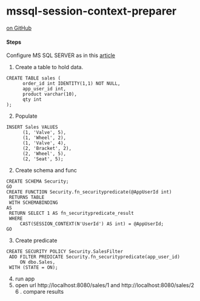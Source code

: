 mssql-session-context-preparer
=====================

[on GitHub](https://github.com/aamatveev/mssql-session-context-preparer)

#### Steps

Configure MS SQL SERVER as in this [article](https://docs.microsoft.com/ru-ru/sql/relational-databases/security/row-level-security?view=sql-server-ver15#c-scenario-for-users-who-connect-to-the-database-through-a-middle-tier-application)

1. Create a table to hold data.
```
CREATE TABLE sales (  
      order_id int IDENTITY(1,1) NOT NULL,  
      app_user_id int,  
      product varchar(10),  
      qty int  
);
```
2. Populate
```
INSERT Sales VALUES
      (1, 'Valve', 5),
      (1, 'Wheel', 2),
      (1, 'Valve', 4),  
      (2, 'Bracket', 2),
      (2, 'Wheel', 5),
      (2, 'Seat', 5);
```
2. Create schema and func
```
CREATE SCHEMA Security;  
GO  
CREATE FUNCTION Security.fn_securitypredicate(@AppUserId int)  
 RETURNS TABLE  
 WITH SCHEMABINDING  
AS  
 RETURN SELECT 1 AS fn_securitypredicate_result  
 WHERE  
     CAST(SESSION_CONTEXT(N'UserId') AS int) = @AppUserId;
GO
```
3. Create predicate
```
CREATE SECURITY POLICY Security.SalesFilter  
 ADD FILTER PREDICATE Security.fn_securitypredicate(app_user_id)
     ON dbo.Sales,  
 WITH (STATE = ON);
```
4. run app
5. open url http://localhost:8080/sales/1 and http://localhost:8080/sales/2
6 . compare results
